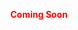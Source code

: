 <p align="center"><strong>Coming Soon</strong></p>

<style>
  body {
    text-align: center;
  }
  h1, strong {
    color: #FF0000; /* Red color code */
  }
</style>
